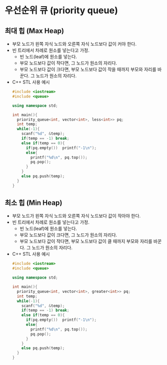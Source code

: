 # 우선순위 큐 (priority queue)
## 최대 힙 (Max Heap)
* 부모 노드가 왼쪽 자식 노드와 오른쪽 자식 노드보다 값이 커야 한다.
* 빈 트리에서 차례로 원소를 넣는다고 가정.
  * 빈 노드(leaf)에 원소를 넣는다.
  * 부모 노드보다 값이 작다면, 그 노드가 원소의 자리다.
  * 부모 노드보다 값이 크다면, 부모 노드보다 값이 작을 때까지 부모와 자리를 바꾼다. 그 노드가 원소의 자리다.
* C++ STL 사용 예시
  ```cpp
  #include <iostream>
  #include <queue>

  using namespace std;

  int main(){
    priority_queue<int, vector<int>, less<int>> pq;
    int temp;
    while(-1){
      scanf("%d", &temp);
      if(temp == -1) break;
      else if(temp == 0){
        if(pq.empty())	printf("-1\n");
        else{
          printf("%d\n", pq.top());
          pq.pop();	
        }
      }
      else pq.push(temp);
    }
  }
  ```
## 최소 힙 (Min Heap)
* 부모 노드가 왼쪽 자식 노드와 오른쪽 자식 노드보다 값이 작아야 한다.
* 빈 트리에서 차례로 원소를 넣는다고 가정.
  * 빈 노드(leaf)에 원소를 넣는다.
  * 부모 노드보다 값이 크다면, 그 노드가 원소의 자리다.
  * 부모 노드보다 값이 작다면, 부모 노드보다 값이 클 때까지 부모와 자리를 바꾼다. 그 노드가 원소의 자리다.
* C++ STL 사용 예시
  ```cpp
  #include <iostream>
  #include <queue>

  using namespace std;

  int main(){
    priority_queue<int, vector<int>, greater<int>> pq;
    int temp;
    while(-1){
      scanf("%d", &temp);
      if(temp == -1) break;
      else if(temp == 0){
        if(pq.empty())	printf("-1\n");
        else{
          printf("%d\n", pq.top());
          pq.pop();	
        }
      }
      else pq.push(temp);
    }
  }
  ```
  
